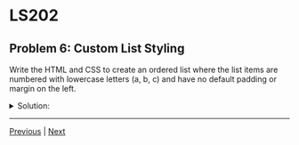 # LS202
## Problem 6: Custom List Styling

Write the HTML and CSS to create an ordered list where the list items are numbered with lowercase letters (a, b, c) and have no default padding or margin on the left.

<details>
<summary>Solution:</summary>

```html
<ol class="custom-list">
  <li>First item</li>
  <li>Second item</li>
  <li>Third item</li>
</ol>
```

```css
.custom-list {
  list-style-type: lower-alpha;
  padding-left: 0;
  margin-left: 0;
}
```

</details>

---

[Previous](05.md) | [Next](07.md)